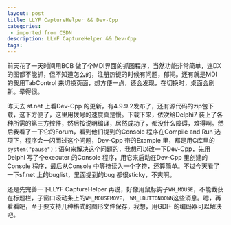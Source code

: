 ```yaml
---
layout: post
title: LLYF CaptureHelper && Dev-Cpp
categories: 
 - imported from CSDN
description: LLYF CaptureHelper && Dev-Cpp
tags: 
---
```


前天花了一天时间用BCB 做了个MDI界面的抓图程序，当然功能非常简单，连DX的图都不能抓，但不知道怎么的，注册热键的时候有问题，郁闷。还有就是MDI 的我用TabControl 来切换页面，想方便一点，还会发现，在切换时，桌面会刷新。晕得很。

昨天去 sf.net 上看Dev-Cpp 的更新，有4.9.9.2发布了，还有源代码的zip包下载，这下方便了，这里用拨号的速度真是慢。下载下来，依次给Delphi7 装上了各种所需的第三方控件，然后按说明编译，居然成功了，都没什么障碍，难得啊。然后我看了一下它的Forum，看到他们提到的Console 程序在Compile and Run 选项下，程序会一闪而过这个问题，Dev-Cpp 带的Example 里，都是用C库里的`system("pause")；`语句来解决这个问题的，我想可以改一下Dev-Cpp，先用Delphi 写了个executer 的Console 程序，用它来启动在Dev-Cpp 里创建的Console 程序，最后从Console 中等待读入一个字符，还算简单。不过今天看了一下sf.net 上的buglist，里面提到的bug 都很sticky，不爽啊。

还是先完善一下LLYF CaptureHelper 再说，好像用鼠标钩子`WH_MOUSE`，不能截获在标题栏，子窗口滚动条上的`WM_MOUSEMOVE`， `WM_LBUTTONDOWN`这些消息。嗯，再看看吧，至于要支持几种格式的图形文件保存，我想，用GDI+ 的编码器可以解决吧。
